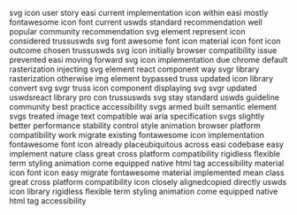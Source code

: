 svg icon user story easi current implementation icon within easi mostly fontawesome icon font current uswds standard recommendation well popular community recommendation svg element represent icon considered trussuswds svg font awesome font icon material icon font icon outcome chosen trussuswds svg icon initially browser compatibility issue prevented easi moving forward svg icon implementation due chrome default rasterization injecting svg element react component way svgr library rasterization otherwise img element bypassed truss updated icon library convert svg svgr truss icon component displaying svg svgr updated uswdsreact library pro con trussuswds svg stay standard uswds guideline community best practice accessibility svgs armed built semantic element svgs treated image text compatible wai aria specification svgs slightly better performance stability control style animation browser platform compatibility work migrate existing fontawesome icon implementation fontawesome font icon already placeubiquitous across easi codebase easy implement nature class great cross platform compatibility rigidless flexible term styling animation come equipped native html tag accessibility material icon font icon easy migrate fontawesome material implemented mean class great cross platform compatibility icon closely alignedcopied directly uswds icon library rigidless flexible term styling animation come equipped native html tag accessibility